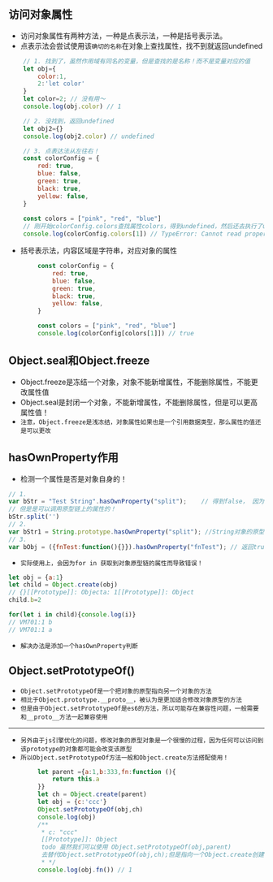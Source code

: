 ## 访问对象属性
* 访问对象属性有两种方法，一种是点表示法，一种是括号表示法。
* 点表示法会尝试使用该`确切的名称`在对象上查找属性，找不到就返回undefined
```javascript
    // 1. 找到了，虽然作用域有同名的变量，但是查找的是名称！而不是变量对应的值
    let obj={
        color:1,
        2:'let color'
    }
    let color=2; // 没有用～
    console.log(obj.color) // 1

    // 2. 没找到，返回undefined
    let obj2={}
    console.log(obj2.color) // undefined

    // 3. 点表达法从左往右！
    const colorConfig = {
        red: true,
        blue: false,
        green: true,
        black: true,
        yellow: false,
    }
    
    const colors = ["pink", "red", "blue"]
    // 刚开始colorConfig.colors查找属性colors，得到undefined，然后还去执行了undefined[1]，所以就报错
    console.log(colorConfig.colors[1]) // TypeError: Cannot read property '1' of undefined
```
* 括号表示法，内容区域是字符串，对应对象的属性
```javascript
        const colorConfig = {
            red: true,
            blue: false,
            green: true,
            black: true,
            yellow: false,
        }

        const colors = ["pink", "red", "blue"]
        console.log(colorConfig[colors[1]]) // true
```

## Object.seal和Object.freeze
* Object.freeze是冻结一个对象，对象不能新增属性，不能删除属性，不能更改属性值
* Object.seal是封闭一个对象，不能新增属性，不能删除属性，但是可以更高属性值！
* `注意，Object.freeze是浅冻结，对象属性如果也是一个引用数据类型，那么属性的值还是可以更改`

## hasOwnProperty作用
* 检测一个属性是否是对象自身的！
```js
// 1. 
var bStr = "Test String".hasOwnProperty("split");    // 得到false， 因为不能检测原型链中的属性 
// 但是是可以调用原型链上的属性的！
bStr.split('')
// 2.
var bStr1 = String.prototype.hasOwnProperty("split"); //String对象的原型上本来就有这个属性,自然返回true  
// 3.
var bObj = ({fnTest:function(){}}).hasOwnProperty("fnTest"); // 返回true，因为对象中属性 存在
```
* `实际使用上，会因为for in 获取到对象原型链的属性而导致错误！`
```js
let obj = {a:1}
let child = Object.create(obj)
// {}[[Prototype]]: Objecta: 1[[Prototype]]: Object
child.b=2

for(let i in child){console.log(i)}
// VM701:1 b
// VM701:1 a
```
* `解决办法是添加一个hasOwnProperty判断`

## Object.setPrototypeOf()
* `Object.setPrototypeOf是一个把对象的原型指向另一个对象的方法`
* `相比于Object.prototype.__proto__，被认为是更加适合修改对象原型的方法`
* `但是由于Object.setPrototypeOf是es6的方法，所以可能存在兼容性问题，一般需要和__proto__方法一起兼容使用`
---
* `另外由于js引擎优化的问题，修改对象的原型对象是一个很慢的过程，因为任何可以访问到该prototype的对象都可能会改变该原型`
* `所以Object.setPrototypeOf方法一般和Object.create方法搭配使用！`
```js
        let parent ={a:1,b:333,fn:function (){
            return this.a
        }}
        let ch = Object.create(parent)
        let obj = {c:'ccc'}
        Object.setPrototypeOf(obj,ch)
        console.log(obj)
        /**
         * c: "ccc"
         [[Prototype]]: Object
         todo 虽然我们可以使用 Object.setPrototypeOf(obj,parent)
         去替代Object.setPrototypeOf(obj,ch);但是指向一个Object.create创建出来的对象会更好！
         * */
        console.log(obj.fn()) // 1
```
